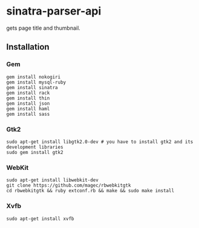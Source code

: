 # sinatra-parser-api
gets page title and thumbnail.

## Installation

### Gem
```
gem install nokogiri
gem install mysql-ruby
gem install sinatra
gem install rack
gem install thin
gem install json
gem install haml
gem install sass
```

### Gtk2

```
sudo apt-get install libgtk2.0-dev # you have to install gtk2 and its development libraries
sudo gem install gtk2
```

### WebKit
```
sudo apt-get install libwebkit-dev
git clone https://github.com/magec/rbwebkitgtk
cd rbwebkitgtk && ruby extconf.rb && make && sudo make install
```

### Xvfb
```
sudo apt-get install xvfb
```
